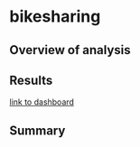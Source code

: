 # bikesharing

## Overview of analysis

## Results
[link to dashboard](https://public.tableau.com/app/profile/dominic4796/viz/Bikesharing_16448111392530/Story1?publish=yes)
## Summary
